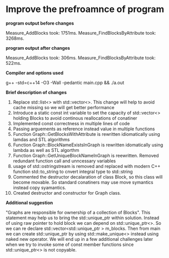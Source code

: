 # Improve the prefroamnce of program #
**program output before changes**

Measure_AddBlocks took: 1751ms.
Measure_FindBlocksByAttribute took: 3268ms.

**program output after changes**

Measure_AddBlocks took: 306ms.
Measure_FindBlocksByAttribute took: 522ms.

**Compiler and options used**

g++ -std=c++14 -O3 -Wall -pedantic main.cpp && ./a.out


**Brief description of changes**

1. Replace std::list<> with std::vector<>. This change will help  to avoid cache missing so we will get better performance
2. Introduce a  static const int variable to set the capacity of std::vector<> holding Blocks to avoid continous reallocations of conatiner
3. Implemented const correctness in multiple lines of code
4. Passing arguements as reference instead value in multiple functions
5. Function Graph::GetBlocksWithAttribute is  rewritten idiomatically using lamdas and STL algorithms
6. Function Graph::BlockNameExistsInGraph is rewritten idomatically using lambda as well as STL algorthm
7. Function Graph::GetUniqueBlockNameInGraph is reewritten. Removed redundant function call and unncessary variables
8. usage of std::ostringstream is removed and replaced with modern C++ function std::to_string to cnvert integral 
   type to std::string 
9. Commented the destructor decalaration of class Block, so this class will become movable.
   So standard conatiners may use move symantics instead copy syamantics. 
10. Created destructor and constructor for Graph class. 
   
**Additional suggestion**

 "Graphs are responsible for ownership of a collection of Blocks". This statement may help us to bring the std::unique_ptr
 within solution. Instead of using raw pointer  to hold block we can depend on std::unique_ptr<>. So 
 we can re declare  std::vector<std::unique_ptr<Block> > m_blocks. Then from main we can create std::unique_ptr by 
 using std::make_unique<> instead using naked new operator. We will end up in a few additional challenges later when we try to 
 invoke some of const member functions since std::unique_ptr<> is not copyable. 
 








